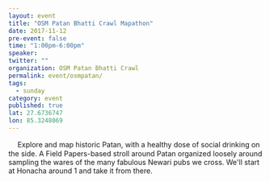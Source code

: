 ```yaml
---
layout: event 
title: "OSM Patan Bhatti Crawl Mapathon"
date: 2017-11-12
pre-event: false
time: "1:00pm-6:00pm"
speaker:
twitter: ""
organization: OSM Patan Bhatti Crawl
permalink: event/osmpatan/
tags:
  - sunday 
category: event
published: true
lat: 27.6736747
lon: 85.3248069
---
```

　
Explore and map historic Patan, with a healthy dose of social drinking on the side. A Field Papers-based stroll around Patan organized loosely around sampling the wares of the many fabulous Newari pubs we cross. We'll start at Honacha around 1 and take it from there.
